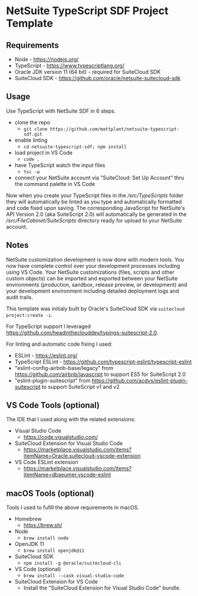 # NetSuite TypeScript SDF Project Template

## Requirements
- Node - https://nodejs.org/
- TypeScript - https://www.typescriptlang.org/
- Oracle JDK version 11 (64 bit) - required for SuiteCloud SDK
- SuiteCloud SDK - https://github.com/oracle/netsuite-suitecloud-sdk

## Usage
Use TypeScript with NetSuite SDF in 6 steps.
- clone the repo
  - `git clone https://github.com/mattplant/netsuite-typescript-sdf.git`
- enable linting
  - `cd netsuite-typescript-sdf; npm install`
- load project in VS Code
  - `code .`
- have TypeScript watch the input files
  - `tsc -w`
- connect your NetSuite account via "SuiteCloud: Set Up Account" thru the command palette in VS Code

Now when you create your TypeScript files in the */src/TypeScripts* folder they will automatically be linted as you type and automatically formatted and code fixed upon saving. The corresponding JavaScript for NetSuite's API Version 2.0 (aka SuiteScript 2.0) will automatically be generated in the */src/FileCabinet/SuiteScripts* directory ready for upload to your NetSuite account.

## Notes

NetSuite customization development is now done with modern tools. You now have complete control over your development processes including using VS Code. Your NetSuite customizations (files, scripts and other custom objects) can be imported and exported between your NetSuite environments (production, sandbox, release preview, or development) and your development environment including detailed deployment logs and audit trails.

This template was initialy built by Oracle's SuiteCloud SDK via `suitecloud project:create -i`.

For TypeScript support I leveraged https://github.com/headintheclouddev/typings-suitescript-2.0.

For linting and automatic code fixing I used:
- ESLint - https://eslint.org/
- TypeScript ESLint - https://github.com/typescript-eslint/typescript-eslint
- "eslint-config-airbnb-base/legacy" from https://github.com/airbnb/javascript to support ES5 for SuiteScript 2.0
- "eslint-plugin-suitescript" from https://github.com/acdvs/eslint-plugin-suitescript to support SuiteScript v1 and v2

## VS Code Tools (optional)

The IDE that I used along with the related extensions:
- Visual Studio Code
  - https://code.visualstudio.com/
- SuiteCloud Extension for Visual Studio Code
  - https://marketplace.visualstudio.com/items?itemName=Oracle.suitecloud-vscode-extension
- VS Code ESLint extension
  - https://marketplace.visualstudio.com/items?itemName=dbaeumer.vscode-eslint

## macOS Tools (optional)

Tools I used to fufill the above requirements in macOS.

- Homebrew
  - https://brew.sh/
- Node
  - `brew install node`
- OpenJDK 11
  - `brew install openjdk@11`
- SuiteCloud SDK
  - `npm install -g @oracle/suitecloud-cli`
- VS Code (optional)
  - `brew install --cask visual-studio-code`
- SuiteCloud Extension for VS Code
  - Install the "SuiteCloud Extension for Visual Studio Code" bundle.
